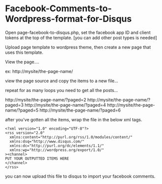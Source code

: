 # Facebook-Comments-to-Wordpress-format-for-Disqus


Open page-facebook-to-disqus.php, set the facebook app ID and client tokens at the top of the template. [you can add other post types is needed]

Upload page template to wordpress theme, then create a new page that uses this template.

View the page.... 

ex: http://mysite/the-page-name/

view the page source and copy the items to a new file... 

repeat for as many loops you need to get all the posts...

http://mysite/the-page-name/?paged=2
http://mysite/the-page-name/?paged=3
http://mysite/the-page-name/?paged=4
http://mysite/the-page-name/?paged=5
http://mysite/the-page-name/?paged=6

after you've gotten all the items, wrap the file in the below xml tags.
```
<?xml version="1.0" encoding="UTF-8"?>
<rss version="2.0"
  xmlns:content="http://purl.org/rss/1.0/modules/content/"
  xmlns:dsq="http://www.disqus.com/"
  xmlns:dc="http://purl.org/dc/elements/1.1/"
  xmlns:wp="http://wordpress.org/export/1.0/"
><channel>
PUT YOUR OUTPUTTED ITEMS HERE
</channel>
</rss>
```
you can now upload this file to disqus to import your facebook comments.
